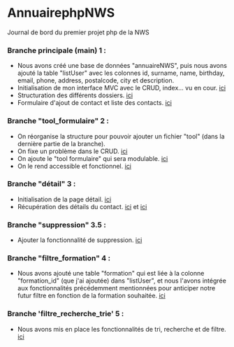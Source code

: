 # AnnuairephpNWS
Journal de bord du premier projet php de la NWS 


### Branche principale (main)  1 :
- Nous avons créé une base de données "annuaireNWS", puis nous avons ajouté la table "listUser" avec les colonnes id, surname, name, birthday, email, phone, address, postalcode, city et description.
- Initialisation de mon interface MVC avec le CRUD, index... vu en cour. [ici](https://github.com/Adambizien/AnnuairephpNWS/commit/58b7e1a2bd3ee1009dca51ab8431b91077d29bd5)
- Structuration des différents dossiers. [ici](https://github.com/Adambizien/AnnuairephpNWS/commit/0e753d91e4cc4c4d56cfad641cb9232d49b3e42)
- Formulaire d'ajout de contact et liste des contacts. [ici](https://github.com/Adambizien/AnnuairephpNWS/commit/2a71f7520a72f1be2d8607a90bb7e66b5d482add)
### Branche "tool_formulaire"  2 :
- On réorganise la structure pour pouvoir ajouter un fichier "tool" (dans la dernière partie de la branche).
- On fixe un problème dans le CRUD.  [ici](https://github.com/Adambizien/AnnuairephpNWS/commit/b4362b24af6ee253e0a457dd1b22de02ee699603)
- On ajoute le "tool formulaire" qui sera modulable. [ici](https://github.com/Adambizien/AnnuairephpNWS/commit/1713bdafa988252e9b6d486a44a3e358cf5ce4b5)
- On le rend accessible et fonctionnel.  [ici](https://github.com/Adambizien/AnnuairephpNWS/commit/fbf29c6a3c19d7d567cdb9c2529d055fbec64dc0)
### Branche "détail"  3 :
- Initialisation de la page détail. [ici](https://github.com/Adambizien/AnnuairephpNWS/commit/9564d419ea3f81792f388b135c9926a3e3dea208)
- Récupération des détails du contact. [ici](https://github.com/Adambizien/AnnuairephpNWS/commit/3a69f9c1dfb0b6ccd2e6db2aa78b9432f70d605b) et [ici](https://github.com/Adambizien/AnnuairephpNWS/commit/b8dc29d3fb560fbbe03a0baa57483ff8927432c2)
### Branche "suppression"  3.5 :
- Ajouter la fonctionnalité de suppression. [ici](https://github.com/Adambizien/AnnuairephpNWS/commit/3b4e7a1eb02c3b1d1e2f04d4da3570237fb5461b)
### Branche "filtre_formation" 4 :
- Nous avons ajouté une table "formation" qui est liée à la colonne "formation_id" (que j'ai ajoutée) dans "listUser", et nous l'avons intégrée aux fonctionnalités précédemment mentionnées pour anticiper notre        futur filtre en fonction de la formation souhaitée. [ici](https://github.com/Adambizien/AnnuairephpNWS/commit/19eedbb8759ae0d1f0d7947480cfc780579c45ea)
### Branche 'filtre_recherche_trie' 5 :
- Nous avons mis en place les fonctionnalités de tri, recherche et de filtre. [ici](https://github.com/Adambizien/AnnuairephpNWS/commit/ad939fc56e2b860c70d762860ea1f5e5c1b4832a)
